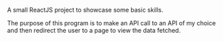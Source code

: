 A small ReactJS project to showcase some basic skills.

The purpose of this program is to make an API call to an API of my choice and then redirect the user to a page to view the data fetched.